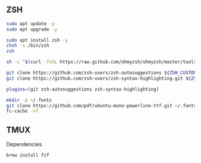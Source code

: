 ## ZSH

```bash
sudo apt update -y
sudo apt upgrade -y
```

```bash
sudo apt install zsh -y
chsh -s /bin/zsh
zsh
```

```bash
sh -c "$(curl -fsSL https://raw.github.com/ohmyzsh/ohmyzsh/master/tools/install.sh)"
```

```bash
git clone https://github.com/zsh-users/zsh-autosuggestions ${ZSH_CUSTOM:-~/.oh-my-zsh/custom}/plugins/zsh-autosuggestions
git clone https://github.com/zsh-users/zsh-syntax-highlighting.git ${ZSH_CUSTOM:-~/.oh-my-zsh/custom}/plugins/zsh-syntax-highlighting
```

```bash
plugins=(git zsh-autosuggestions zsh-syntax-highlighting)
```

```bash
mkdir -p ~/.fonts
git clone https://github.com/pdf/ubuntu-mono-powerline-ttf.git ~/.fonts/ubuntu-mono-powerline-ttf
fc-cache -vf
```



## TMUX

Dependencies

```bash
brew install fzf
```
